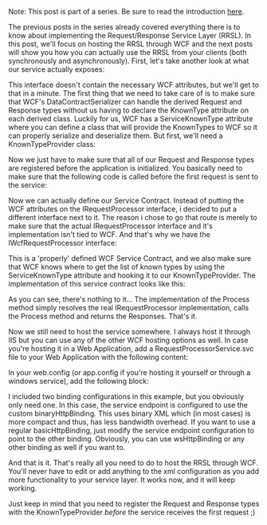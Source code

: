 Note: This post is part of a series. Be sure to read the introduction <a href="/blog/2009/11/requestresponse-service-layer-series/">here</a>.

The previous posts in the series already covered everything there is to know about implementing the Request/Response Service Layer (RRSL).  In this post, we'll focus on hosting the RRSL through WCF and the next posts will show you how you can actually use the RRSL from your clients (both synchronously and asynchronously).  First, let's take another look at what our service actually exposes:

<script src="https://gist.github.com/3685498.js?file=s1.cs"></script>

This interface doesn't contain the necessary WCF attributes, but we'll get to that in a minute.  The first thing that we need to take care of is to make sure that WCF's DataContractSerializer can handle the derived Request and Response types without us having to declare the KnownType attribute on each derived class.  Luckily for us, WCF has a ServiceKnownType attribute where you can define a class that will provide the KnownTypes to WCF so it can properly serialize and deserialize them.  But first, we'll need a KnownTypeProvider class:

<script src="https://gist.github.com/3685498.js?file=s2.cs"></script>

Now we just have to make sure that all of our Request and Response types are registered before the application is initialized.  You basically need to make sure that the following code is called before the first request is sent to the service:

<script src="https://gist.github.com/3685498.js?file=s3.cs"></script>

Now we can actually define our Service Contract.  Instead of putting the WCF attributes on the IRequestProcessor interface, i decided to put a different interface next to it.  The reason i chose to go that route is merely to make sure that the actual IRequestProcessor interface and it's implementation isn't tied to WCF.  And that's why we have the IWcfRequestProcessor interface:

<script src="https://gist.github.com/3685498.js?file=s4.cs"></script>

This is a 'properly' defined WCF Service Contract, and we also make sure that WCF knows where to get the list of known types by using the ServiceKnownType attribute and hooking it to our KnownTypeProvider.  The implementation of this service contract looks like this:

<script src="https://gist.github.com/3685498.js?file=s5.cs"></script>

As you can see, there's nothing to it... The implementation of the Process method simply resolves the real IRequestProcessor implementation, calls the Process method and returns the Responses.  That's it.

Now we still need to host the service somewhere.  I always host it through IIS but you can use any of the other WCF hosting options as well.  In case you're hosting it in a Web Application, add a RequestProcessorService.svc file to your Web Application with the following content:

<script src="https://gist.github.com/3685498.js?file=s6.xml"></script>

In your web.config (or app.config if you're hosting it yourself or through a windows service), add the following block:

<script src="https://gist.github.com/3685498.js?file=s7.xml"></script>

I included two binding configurations in this example, but you obviously only need one.  In this case, the service endpoint is configured to use the custom binaryHttpBinding.  This uses binary XML which (in most cases) is more compact and thus, has less bandwidth overhead.  If you want to use a regular basicHttpBinding, just modify the service endpoint configuration to point to the other binding.  Obviously, you can use wsHttpBinding or any other binding as well if you want to.

And that is it.  That's really all you need to do to host the RRSL through WCF.  You'll never have to edit or add anything to the xml configuration as you add more functionality to your service layer.  It works now, and it will keep working.

Just keep in mind that you need to register the Request and Response types with the KnownTypeProvider <em>before</em> the service receives the first request ;)